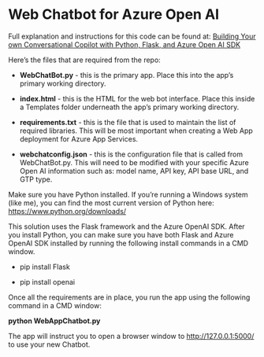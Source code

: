 # Web Chatbot for Azure Open AI

Full explanation and instructions for this code can be found at: [Building Your own Conversational Copilot with Python, Flask, and Azure Open AI SDK](https://rodtrent.substack.com/p/building-your-own-conversational)

Here’s the files that are required from the repo:

* **WebChatBot.py** - this is the primary app. Place this into the app’s primary working directory.

* **index.html** - this is the HTML for the web bot interface. Place this inside a Templates folder underneath the app’s primary working directory.

* **requirements.txt** - this is the file that is used to maintain the list of required libraries. This will be most important when creating a Web App deployment for Azure App Services.

* **webchatconfig.json** - this is the configuration file that is called from WebChatBot.py. This will need to be modified with your specific Azure Open AI information such as: model name, API key, API base URL, and GTP type.

Make sure you have Python installed. If you’re running a Windows system (like me), you can find the most current version of Python here: https://www.python.org/downloads/

This solution uses the Flask framework and the Azure OpenAI SDK. After you install Python, you can make sure you have both Flask and Azure OpenAI SDK installed by running the following install commands in a CMD window.

* pip install Flask 

* pip install openai 

Once all the requirements are in place, you run the app using the following command in a CMD window:

**python WebAppChatbot.py** 

The app will instruct you to open a browser window to http://127.0.0.1:5000/ to use your new Chatbot.
